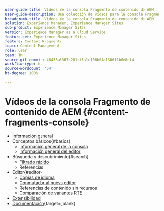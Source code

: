 ```yaml
---
user-guide-title: Vídeos de la consola Fragmento de contenido de AEM
user-guide-description: Una colección de vídeos para la consola Fragmento de contenido de Adobe Experience Manager.
breadcrumb-title: Vídeos de la consola Fragmento de contenido de AEM
solution: Experience Manager, Experience Manager Sites
sub-product: Experience Manager Sites
version: Experience Manager as a Cloud Service
feature-set: Experience Manager Sites
feature: Content Fragments
topic: Content Management
role: User
team: TM
source-git-commit: 48433a5367c281cf5a1c106b08a1306f1b0e8ef4
workflow-type: ht
source-wordcount: '54'
ht-degree: 100%

---
```



# Vídeos de la consola Fragmento de contenido de AEM {#content-fragments-console}

+ [Información general](overview.md)
+ Conceptos básicos{#basics}
   + [Información general de la consola](./basics/content-fragments-console.md)
   + [Información general del editor](./basics/content-fragment-editor.md)
+ Búsqueda y descubrimiento{#search}
   + [Filtrado rápido](search/fast-filtering.md)
   + [Referencias](search/references.md)
+ Editor{#editor}
   + [Copias de idioma](editor/language-copies.md)
   + [Conmutador al nuevo editor](editor/new-editor-toggle.md)
   + [Referencias de contenido sin recursos](editor/non-asset-content-references.md)
   + [Comparación de variantes RTE](editor/rte-variant-compare.md)
+ [Extensibilidad](https://experienceleague.adobe.com/docs/experience-manager-learn/cloud-service/developing/extensibility/content-fragments/overview.html?lang=es)
+ [Documentación](https://experienceleague.adobe.com/docs/experience-manager-cloud-service/content/sites/administering/content-fragments/content-fragments-console.html?lang=es){target=_blank}
